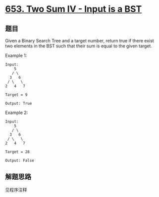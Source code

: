 # [653. Two Sum IV - Input is a BST](https://leetcode.com/problems/two-sum-iv-input-is-a-bst/)

## 题目

Given a Binary Search Tree and a target number, return true if there exist two elements in the BST such that their sum is equal to the given target.

Example 1:

```text
Input:
    5
   / \
  3   6
 / \   \
2   4   7

Target = 9

Output: True
```

Example 2:

```text
Input:
    5
   / \
  3   6
 / \   \
2   4   7

Target = 28

Output: False
```

## 解题思路

见程序注释
